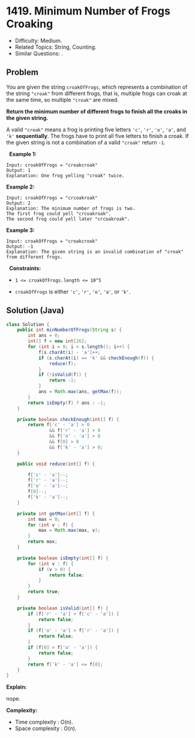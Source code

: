 # 1419. Minimum Number of Frogs Croaking

- Difficulty: Medium.
- Related Topics: String, Counting.
- Similar Questions: .

## Problem

You are given the string ```croakOfFrogs```, which represents a combination of the string ```"croak"``` from different frogs, that is, multiple frogs can croak at the same time, so multiple ```"croak"``` are mixed.

**Return the minimum number of **different** frogs to finish all the croaks in the given string.**

A valid ```"croak"``` means a frog is printing five letters ```'c'```, ```'r'```, ```'o'```, ```'a'```, and ```'k'``` **sequentially**. The frogs have to print all five letters to finish a croak. If the given string is not a combination of a valid ```"croak"``` return ```-1```.

 
**Example 1:**

```
Input: croakOfFrogs = "croakcroak"
Output: 1 
Explanation: One frog yelling "croak" twice.
```

**Example 2:**

```
Input: croakOfFrogs = "crcoakroak"
Output: 2 
Explanation: The minimum number of frogs is two. 
The first frog could yell "crcoakroak".
The second frog could yell later "crcoakroak".
```

**Example 3:**

```
Input: croakOfFrogs = "croakcrook"
Output: -1
Explanation: The given string is an invalid combination of "croak" from different frogs.
```

 
**Constraints:**


	
- ```1 <= croakOfFrogs.length <= 10^5```
	
- ```croakOfFrogs``` is either ```'c'```, ```'r'```, ```'o'```, ```'a'```, or ```'k'```.



## Solution (Java)

```java
class Solution {
    public int minNumberOfFrogs(String s) {
        int ans = 0;
        int[] f = new int[26];
        for (int i = 0; i < s.length(); i++) {
            f[s.charAt(i) - 'a']++;
            if (s.charAt(i) == 'k' && checkEnough(f)) {
                reduce(f);
            }
            if (!isValid(f)) {
                return -1;
            }
            ans = Math.max(ans, getMax(f));
        }
        return isEmpty(f) ? ans : -1;
    }

    private boolean checkEnough(int[] f) {
        return f['c' - 'a'] > 0
                && f['r' - 'a'] > 0
                && f['o' - 'a'] > 0
                && f[0] > 0
                && f['k' - 'a'] > 0;
    }

    public void reduce(int[] f) {

        f['c' - 'a']--;
        f['r' - 'a']--;
        f['o' - 'a']--;
        f[0]--;
        f['k' - 'a']--;
    }

    private int getMax(int[] f) {
        int max = 0;
        for (int v : f) {
            max = Math.max(max, v);
        }
        return max;
    }

    private boolean isEmpty(int[] f) {
        for (int v : f) {
            if (v > 0) {
                return false;
            }
        }
        return true;
    }

    private boolean isValid(int[] f) {
        if (f['r' - 'a'] > f['c' - 'a']) {
            return false;
        }
        if (f['o' - 'a'] > f['r' - 'a']) {
            return false;
        }
        if (f[0] > f['o' - 'a']) {
            return false;
        }
        return f['k' - 'a'] <= f[0];
    }
}
```

**Explain:**

nope.

**Complexity:**

* Time complexity : O(n).
* Space complexity : O(n).
